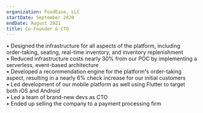 ```yaml
---
organization: FoodEase, LLC
startDate: September 2020
endDate: August 2021
title: Co-Founder & CTO
---
```


• Designed the infrastructure for all aspects of the platform, including order-taking, seating, real-time inventory, and inventory replenishment <br/>
• Reduced infrastructure costs nearly 30% from our POC by implementing a serverless, event-based architecture <br/>
• Developed a recommendation engine for the platform's order-taking aspect, resulting in a nearly 6% check increase for our initial customers <br/>
• Led development of our mobile platform as well using Flutter to target both iOS and Android <br/>
• Led a team of brand-new devs as CTO <br/>
• Ended up selling the company to a payment processing firm <br/>
